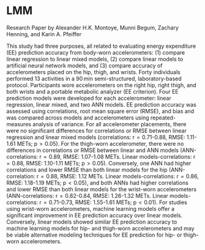 # LMM
Research Paper by Alexander H.K. Montoye, Munni Begum, Zachary Henning, and Karin A. Pfeiffer

This study had three purposes, all related to evaluating energy expenditure (EE) prediction accuracy from body-worn accelerometers: (1) compare linear regression to linear mixed models, (2) compare linear models to artificial neural network models, and (3) compare accuracy of accelerometers placed on the hip, thigh, and wrists. Forty individuals performed 13 activities in a 90 min semi-structured, laboratory-based protocol. Participants wore accelerometers on the right hip, right thigh, and both wrists and a portable metabolic analyzer (EE criterion). Four EE prediction models were developed for each accelerometer: linear regression, linear mixed, and two ANN models. EE prediction accuracy was assessed using correlations, root mean square error (RMSE), and bias and was compared across models and accelerometers using repeated-measures analysis of variance. For all accelerometer placements, there were no significant differences for correlations or RMSE between linear regression and linear mixed models (correlations: r  =  0.71-0.88, RMSE: 1.11-1.61 METs; p  >  0.05). For the thigh-worn accelerometer, there were no differences in correlations or RMSE between linear and ANN models (ANN-correlations: r  =  0.89, RMSE: 1.07-1.08 METs. Linear models-correlations: r  =  0.88, RMSE: 1.10-1.11 METs; p  >  0.05). Conversely, one ANN had higher correlations and lower RMSE than both linear models for the hip (ANN-correlation: r  =  0.88, RMSE: 1.12 METs. Linear models-correlations: r  =  0.86, RMSE: 1.18-1.19 METs; p  <  0.05), and both ANNs had higher correlations and lower RMSE than both linear models for the wrist-worn accelerometers (ANN-correlations: r  =  0.82-0.84, RMSE: 1.26-1.32 METs. Linear models-correlations: r  =  0.71-0.73, RMSE: 1.55-1.61 METs; p  <  0.01). For studies using wrist-worn accelerometers, machine learning models offer a significant improvement in EE prediction accuracy over linear models. Conversely, linear models showed similar EE prediction accuracy to machine learning models for hip- and thigh-worn accelerometers and may be viable alternative modeling techniques for EE prediction for hip- or thigh-worn accelerometers.
